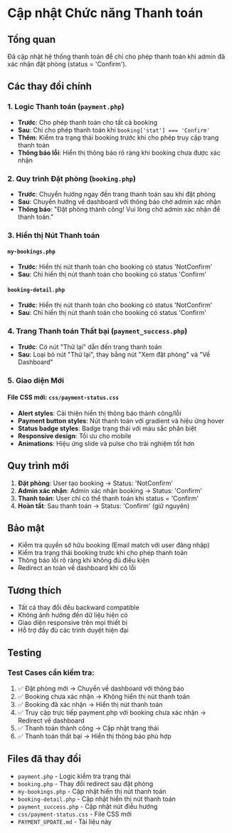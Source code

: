 # Cập nhật Chức năng Thanh toán

## Tổng quan
Đã cập nhật hệ thống thanh toán để chỉ cho phép thanh toán khi admin đã xác nhận đặt phòng (status = 'Confirm').

## Các thay đổi chính

### 1. Logic Thanh toán (`payment.php`)
- **Trước**: Cho phép thanh toán cho tất cả booking
- **Sau**: Chỉ cho phép thanh toán khi `booking['stat'] === 'Confirm'`
- **Thêm**: Kiểm tra trạng thái booking trước khi cho phép truy cập trang thanh toán
- **Thông báo lỗi**: Hiển thị thông báo rõ ràng khi booking chưa được xác nhận

### 2. Quy trình Đặt phòng (`booking.php`)
- **Trước**: Chuyển hướng ngay đến trang thanh toán sau khi đặt phòng
- **Sau**: Chuyển hướng về dashboard với thông báo chờ admin xác nhận
- **Thông báo**: "Đặt phòng thành công! Vui lòng chờ admin xác nhận để thanh toán."

### 3. Hiển thị Nút Thanh toán
#### `my-bookings.php`
- **Trước**: Hiển thị nút thanh toán cho booking có status 'NotConfirm'
- **Sau**: Chỉ hiển thị nút thanh toán cho booking có status 'Confirm'

#### `booking-detail.php`
- **Trước**: Hiển thị nút thanh toán cho booking có status 'NotConfirm'
- **Sau**: Chỉ hiển thị nút thanh toán cho booking có status 'Confirm'

### 4. Trang Thanh toán Thất bại (`payment_success.php`)
- **Trước**: Có nút "Thử lại" dẫn đến trang thanh toán
- **Sau**: Loại bỏ nút "Thử lại", thay bằng nút "Xem đặt phòng" và "Về Dashboard"

### 5. Giao diện Mới
#### File CSS mới: `css/payment-status.css`
- **Alert styles**: Cải thiện hiển thị thông báo thành công/lỗi
- **Payment button styles**: Nút thanh toán với gradient và hiệu ứng hover
- **Status badge styles**: Badge trạng thái với màu sắc phân biệt
- **Responsive design**: Tối ưu cho mobile
- **Animations**: Hiệu ứng slide và pulse cho trải nghiệm tốt hơn

## Quy trình mới

1. **Đặt phòng**: User tạo booking → Status: 'NotConfirm'
2. **Admin xác nhận**: Admin xác nhận booking → Status: 'Confirm'
3. **Thanh toán**: User chỉ có thể thanh toán khi status = 'Confirm'
4. **Hoàn tất**: Sau thanh toán → Status: 'Confirm' (giữ nguyên)

## Bảo mật

- Kiểm tra quyền sở hữu booking (Email match với user đăng nhập)
- Kiểm tra trạng thái booking trước khi cho phép thanh toán
- Thông báo lỗi rõ ràng khi không đủ điều kiện
- Redirect an toàn về dashboard khi có lỗi

## Tương thích

- Tất cả thay đổi đều backward compatible
- Không ảnh hưởng đến dữ liệu hiện có
- Giao diện responsive trên mọi thiết bị
- Hỗ trợ đầy đủ các trình duyệt hiện đại

## Testing

### Test Cases cần kiểm tra:
1. ✅ Đặt phòng mới → Chuyển về dashboard với thông báo
2. ✅ Booking chưa xác nhận → Không hiển thị nút thanh toán
3. ✅ Booking đã xác nhận → Hiển thị nút thanh toán
4. ✅ Truy cập trực tiếp payment.php với booking chưa xác nhận → Redirect về dashboard
5. ✅ Thanh toán thành công → Cập nhật trạng thái
6. ✅ Thanh toán thất bại → Hiển thị thông báo phù hợp

## Files đã thay đổi

- `payment.php` - Logic kiểm tra trạng thái
- `booking.php` - Thay đổi redirect sau đặt phòng
- `my-bookings.php` - Cập nhật hiển thị nút thanh toán
- `booking-detail.php` - Cập nhật hiển thị nút thanh toán
- `payment_success.php` - Cập nhật nút điều hướng
- `css/payment-status.css` - File CSS mới
- `PAYMENT_UPDATE.md` - Tài liệu này
